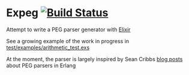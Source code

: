 # Expeg [![Build Status](https://travis-ci.org/lminaudier/expeg.png?branch=master)](https://travis-ci.org/lminaudier/expeg)

Attempt to write a PEG parser generator with [Elixir](http://elixir-lang.org)

See a growing example of the work in progress in [test/examples/arithmetic_test.exs](https://github.com/lminaudier/expeg/blob/master/test/examples/arithmetic_test.exs)

At the moment, the parser is largely inspired by Sean Cribbs [blog posts](http://seancribbs.com/tech/2009/05/27/building-a-parser-generator-in-erlang-part-1/) about PEG parsers in Erlang
